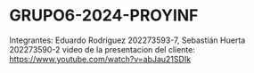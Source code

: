# GRUPO6-2024-PROYINF
Integrantes: Eduardo Rodriguez 202273593-7, Sebastián Huerta 202273590-2
video de la presentacion del cliente: https://www.youtube.com/watch?v=abJau21SDIk

